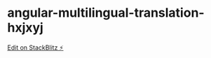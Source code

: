 # angular-multilingual-translation-hxjxyj

[Edit on StackBlitz ⚡️](https://stackblitz.com/edit/angular-multilingual-translation-hxjxyj)